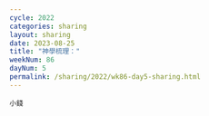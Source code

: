 ```yaml
---
cycle: 2022
categories: sharing
layout: sharing
date: 2023-08-25
title: "神學梳理："
weekNum: 86
dayNum: 5
permalink: /sharing/2022/wk86-day5-sharing.html
---
```


[](https://eccseattle.github.io/media/sharing/2022/wk086/2023-08-25-bin.m4a)

`小錢`
